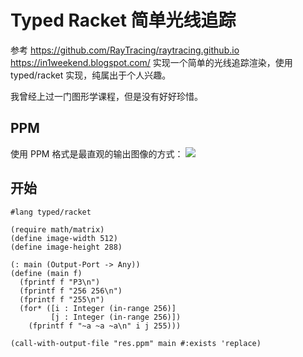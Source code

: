 # Typed Racket 简单光线追踪

参考
https://github.com/RayTracing/raytracing.github.io
https://in1weekend.blogspot.com/
实现一个简单的光线追踪渲染，使用 typed/racket 实现，纯属出于个人兴趣。

我曾经上过一门图形学课程，但是没有好好珍惜。

## PPM
使用 PPM 格式是最直观的输出图像的方式：
![](https://raytracing.github.io/images/fig-1.01-ppm.jpg)

## 开始
```rkt
#lang typed/racket

(require math/matrix)
(define image-width 512)
(define image-height 288)

(: main (Output-Port -> Any))
(define (main f)
  (fprintf f "P3\n")
  (fprintf f "256 256\n")
  (fprintf f "255\n")
  (for* ([i : Integer (in-range 256)]
         [j : Integer (in-range 256)])
    (fprintf f "~a ~a ~a\n" i j 255)))

(call-with-output-file "res.ppm" main #:exists 'replace)
```
